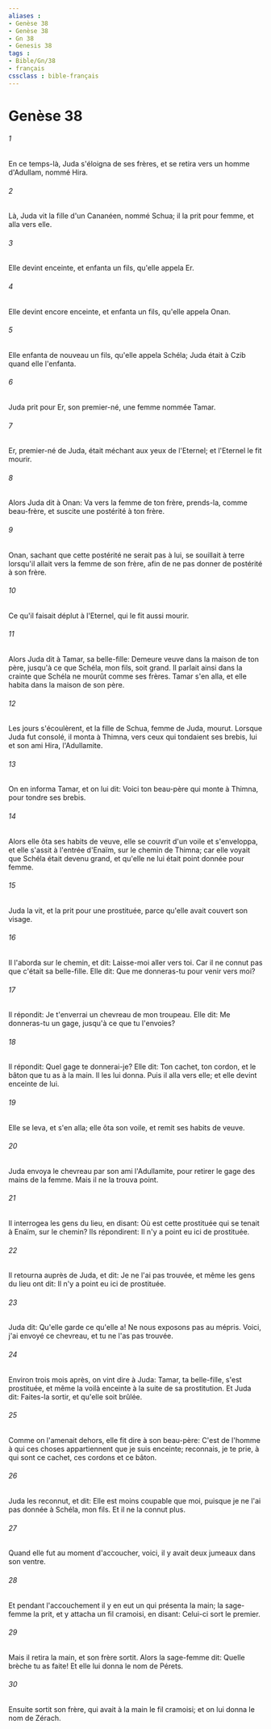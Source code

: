 ```yaml
---
aliases : 
- Genèse 38
- Genèse 38
- Gn 38
- Genesis 38
tags : 
- Bible/Gn/38
- français
cssclass : bible-français
---
```


# Genèse 38

###### 1
En ce temps-là, Juda s'éloigna de ses frères, et se retira vers un homme d'Adullam, nommé Hira.
###### 2
Là, Juda vit la fille d'un Cananéen, nommé Schua; il la prit pour femme, et alla vers elle.
###### 3
Elle devint enceinte, et enfanta un fils, qu'elle appela Er.
###### 4
Elle devint encore enceinte, et enfanta un fils, qu'elle appela Onan.
###### 5
Elle enfanta de nouveau un fils, qu'elle appela Schéla; Juda était à Czib quand elle l'enfanta.
###### 6
Juda prit pour Er, son premier-né, une femme nommée Tamar.
###### 7
Er, premier-né de Juda, était méchant aux yeux de l'Eternel; et l'Eternel le fit mourir.
###### 8
Alors Juda dit à Onan: Va vers la femme de ton frère, prends-la, comme beau-frère, et suscite une postérité à ton frère.
###### 9
Onan, sachant que cette postérité ne serait pas à lui, se souillait à terre lorsqu'il allait vers la femme de son frère, afin de ne pas donner de postérité à son frère.
###### 10
Ce qu'il faisait déplut à l'Eternel, qui le fit aussi mourir.
###### 11
Alors Juda dit à Tamar, sa belle-fille: Demeure veuve dans la maison de ton père, jusqu'à ce que Schéla, mon fils, soit grand. Il parlait ainsi dans la crainte que Schéla ne mourût comme ses frères. Tamar s'en alla, et elle habita dans la maison de son père.
###### 12
Les jours s'écoulèrent, et la fille de Schua, femme de Juda, mourut. Lorsque Juda fut consolé, il monta à Thimna, vers ceux qui tondaient ses brebis, lui et son ami Hira, l'Adullamite.
###### 13
On en informa Tamar, et on lui dit: Voici ton beau-père qui monte à Thimna, pour tondre ses brebis.
###### 14
Alors elle ôta ses habits de veuve, elle se couvrit d'un voile et s'enveloppa, et elle s'assit à l'entrée d'Enaïm, sur le chemin de Thimna; car elle voyait que Schéla était devenu grand, et qu'elle ne lui était point donnée pour femme.
###### 15
Juda la vit, et la prit pour une prostituée, parce qu'elle avait couvert son visage.
###### 16
Il l'aborda sur le chemin, et dit: Laisse-moi aller vers toi. Car il ne connut pas que c'était sa belle-fille. Elle dit: Que me donneras-tu pour venir vers moi?
###### 17
Il répondit: Je t'enverrai un chevreau de mon troupeau. Elle dit: Me donneras-tu un gage, jusqu'à ce que tu l'envoies?
###### 18
Il répondit: Quel gage te donnerai-je? Elle dit: Ton cachet, ton cordon, et le bâton que tu as à la main. Il les lui donna. Puis il alla vers elle; et elle devint enceinte de lui.
###### 19
Elle se leva, et s'en alla; elle ôta son voile, et remit ses habits de veuve.
###### 20
Juda envoya le chevreau par son ami l'Adullamite, pour retirer le gage des mains de la femme. Mais il ne la trouva point.
###### 21
Il interrogea les gens du lieu, en disant: Où est cette prostituée qui se tenait à Enaïm, sur le chemin? Ils répondirent: Il n'y a point eu ici de prostituée.
###### 22
Il retourna auprès de Juda, et dit: Je ne l'ai pas trouvée, et même les gens du lieu ont dit: Il n'y a point eu ici de prostituée.
###### 23
Juda dit: Qu'elle garde ce qu'elle a! Ne nous exposons pas au mépris. Voici, j'ai envoyé ce chevreau, et tu ne l'as pas trouvée.
###### 24
Environ trois mois après, on vint dire à Juda: Tamar, ta belle-fille, s'est prostituée, et même la voilà enceinte à la suite de sa prostitution. Et Juda dit: Faites-la sortir, et qu'elle soit brûlée.
###### 25
Comme on l'amenait dehors, elle fit dire à son beau-père: C'est de l'homme à qui ces choses appartiennent que je suis enceinte; reconnais, je te prie, à qui sont ce cachet, ces cordons et ce bâton.
###### 26
Juda les reconnut, et dit: Elle est moins coupable que moi, puisque je ne l'ai pas donnée à Schéla, mon fils. Et il ne la connut plus.
###### 27
Quand elle fut au moment d'accoucher, voici, il y avait deux jumeaux dans son ventre.
###### 28
Et pendant l'accouchement il y en eut un qui présenta la main; la sage-femme la prit, et y attacha un fil cramoisi, en disant: Celui-ci sort le premier.
###### 29
Mais il retira la main, et son frère sortit. Alors la sage-femme dit: Quelle brèche tu as faite! Et elle lui donna le nom de Pérets.
###### 30
Ensuite sortit son frère, qui avait à la main le fil cramoisi; et on lui donna le nom de Zérach.
